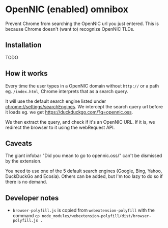 # OpenNIC (enabled) omnibox

Prevent Chrome from searching the OpenNIC url you just entered.
This is because Chrome doesn't (want to) recognize OpenNIC TLDs.

## Installation

TODO

## How it works

Every time the user types in a OpenNIC domain without `http://`
or a path eg. `/index.html`, Chrome interprets that as a search query.

It will use the default search engine listed under
<chrome://settings/searchEngines>. We intercept the search query
url before it loads eg. we get <https://duckduckgo.com/?q=opennic.oss>.

We then extract the query, and check if it's an OpenNIC URL.
If it is, we redirect the browser to it using the webRequest API.

## Caveats

The giant infobar "Did you mean to go to opennic.oss/" can't be dismissed
by the extension.

You need to use one of the 5 default search engines
(Google, Bing, Yahoo, DuckDuckGo and Ecosia). Others can be added,
but I'm too lazy to do so if there is no demand.

## Developer notes

- `browser-polyfill.js` is copied from `webextension-polyfill` with the command
  `cp node_modules/webextension-polyfill/dist/browser-polyfill.js .`
